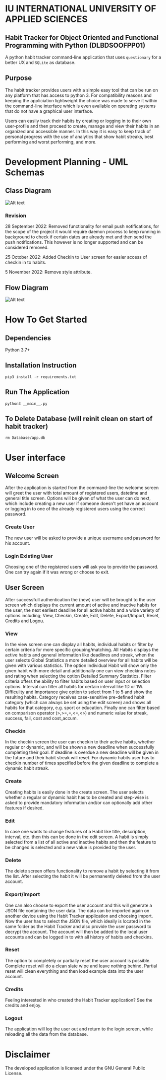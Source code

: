 # IU INTERNATIONAL UNIVERSITY OF APPLIED SCIENCES
## Habit Tracker for Object Oriented and Functional Programming with Python (DLBDSOOFPP01)
A python habit tracker command-line application that uses `questionary` for a better UX and `SQLite` as database.

## Purpose
The habit tracker provides users with a simple easy tool that can be run on any platform that has access to python 3.
For compatibility reasons and keeping the appliciation lightweight the choice was made to serve it within the command-line interface which is even available on operating systems that do not have a graphical user interface.

Users can easily track their habits by creating or logging in to their own user-profile and then proceed to create, manage and view their habits in an organized and accessible manner. In this way it is easy to keep track of personal progress with the use of analytics that show habit streaks, best performing and worst performing, and more.

# Development Planning - UML Schemas
## Class Diagram
![Alt text](Images/UML.jpg?raw=true "UML Class Diagram")
### Revision
28 September 2022: Removed functionality for email push notifications, for the scope of the project it would require daemon process to keep running in background to check if certain dates are already met and then send the push notifications. This however is no longer supported and can be considered removed.

25 October 2022: Added Checkin to User screen for easier access of checkin in to habits.

5 November 2022: Remove style attribute.
## Flow Diagram
![Alt text](Images/Flow-Diagram.jpg?raw=true "UML Flow Diagram")

# How To Get Started
## Dependencies
Python 3.7+
## Installation Instruction
`pip3 install -r requirements.txt`
## Run The Application
`python3 __main__.py`
## To Delete Database (will reinit clean on start of habit tracker)
`rm Database/app.db`

# User interface
## Welcome Screen
After the application is started from the command-line the welcome screen will greet the user with total amount of registered users, datetime and general title screen.
Options will be given of what the user can do next, which include creating a new user if someone doesn't yet have an account or logging in to one of the already registered users using the correct password.
### Create User
The new user will be asked to provide a unique username and password for his account.
### Login Existing User
Choosing one of the registered users will ask you to provide the password. One can try again if it was wrong or choose to exit.
## User Screen
After successfull authentication the (new) user will be brought to the user screen which displays the current amount of active and inactive habits for the user, the next earliest deadline for all active habits and a wide variety of options including; View, Checkin, Create, Edit, Delete, Export/Import, Reset, Credits and Logou.
### View
In the view screen one can display all habits, individual habits or filter by certain criteria for more specific grouping/matching.
All Habits displays the active habits and general information like deadlines and streak, when the user selects Global Statistics a more detailed overview for all habits will be given with various statistics.
The option Individual Habit will show only the given habit with more detail and additionally one can view checkins notes and rating when selecting the option Detailed Summary Statistics.
Filter criteria offers the ability to filter habits based on user input or selection options. Interval can filter all habits for certain interval like 1D or 1W. Difficulity and Importance give option to select from 1 to 5 and show the resulting habits. Category receives case-sensitive pre-defined habit category (which can always be set using the edit screen) and shows all habits for that category, e.g. sport or education. Finally one can filter based on comparison operator (>,>=,=,<=,<>) and numeric value for streak, success, fail, cost and cost_accum.
### Checkin
In the checkin screen the user can checkin to their active habits, whether regular or dynamic, and will be shown a new deadline when successfully completing their goal. If deadline is overdue a new deadline will be given in the future and their habit streak will reset. For dynamic habits user has to checkin number of times specified before the given deadline to complete a dynamic habit streak.
### Create
Creating habits is easily done in the create screen. The user selects whether a regular or dynamic habit has to be created and step-wise is asked to provide mandatory information and/or can optionally add other features if desired.
### Edit
In case one wants to change features of a Habit like title, description, interval, etc. then this can be done in the edit screen. A habit is simply selected from a list of all active and inactive habits and then the feature to be changed is selected and a new value is provided by the user.
### Delete
The delete screen offers functionality to remove a habit by selecting it from the list. After selecting the habit it will be permanently deleted from the user account.
### Export/Import
One can also choose to export the user account and this will generate a JSON file containing the user data. The data can be imported again on another device using the Habit Tracker application and choosing import. Now the user has to select the JSON file, which ideally is located in the same folder as the Habit Tracker and also provide the user password to decrypt the account. The account will then be added to the local user accounts and can be logged in to with all history of habits and checkins.
### Reset
The option to completely or partially reset the user account is possible. Complete reset will do a clean slate wipe and leave nothing behind. Partial reset will clean everything and then load example data into the user account.
### Credits
Feeling interested in who created the Habit Tracker application? See the credits and enjoy.
### Logout
The application will log the user out and return to the login screen, while reloading all the data from the database.

# Disclaimer
The developed application is licensed under the GNU General Public License.